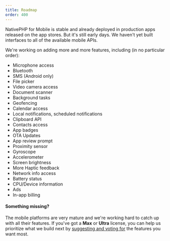 ```yaml
---
title: Roadmap
order: 400
---
```


NativePHP for Mobile is stable and already deployed in production apps released on the app stores. But it's still early
days. We haven't yet built interfaces to all of the available mobile APIs.

We're working on adding more and more features, including (in no particular order):
 - Microphone access
 - Bluetooth
 - SMS (Android only)
 - File picker
 - Video camera access
 - Document scanner
 - Background tasks
 - Geofencing
 - Calendar access
 - Local notifications, scheduled notifications
 - Clipboard API
 - Contacts access
 - App badges
 - OTA Updates
 - App review prompt
 - Proximity sensor
 - Gyroscope
 - Accelerometer
 - Screen brightness
 - More Haptic feedback
 - Network info access
 - Battery status 
 - CPU/Device information
 - Ads
 - In-app billing

<aside class="relative z-0 mt-5 overflow-hidden rounded-2xl bg-pink-50 px-5 ring-1 ring-black/5 dark:bg-pink-600/10">

#### Something missing?

The mobile platforms are very mature and we're working hard to catch up with all their features.
If you've got a **Max** or **Ultra** license, you can help us prioritize what we build next by
[suggesting and voting for](https://github.com/nativephp/mobile/discussions?discussions_q=is%3Aopen+sort%3Atop)
the features you want most.

</aside>
